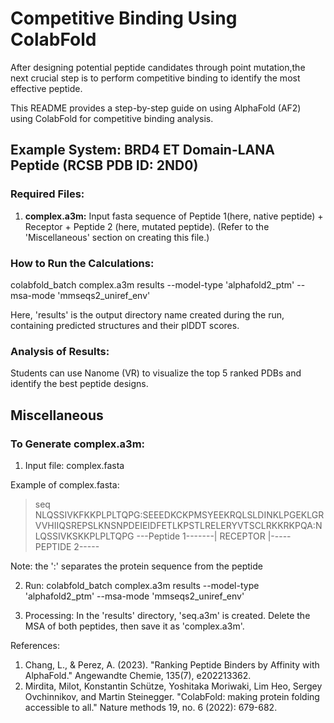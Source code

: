 # Competitive Binding Using ColabFold

After designing potential peptide candidates through point mutation,the next crucial step is to perform competitive binding to identify the most effective peptide. 

This README provides a step-by-step guide on using AlphaFold (AF2) using ColabFold for competitive binding analysis.

## Example System: BRD4 ET Domain-LANA Peptide (RCSB PDB ID: 2ND0)

### Required Files:
1. **complex.a3m:** Input fasta sequence of Peptide 1(here, native peptide) + Receptor + Peptide 2 (here, mutated peptide). (Refer to the 'Miscellaneous' section on creating this file.)

### How to Run the Calculations:

colabfold_batch complex.a3m results --model-type 'alphafold2_ptm' --msa-mode 'mmseqs2_uniref_env'

Here, 'results' is the output directory name created during the run, containing predicted structures and their plDDT scores.

### Analysis of Results:
Students can use Nanome (VR) to visualize the top 5 ranked PDBs and identify the best peptide designs.

## Miscellaneous
### To Generate complex.a3m:

1) Input file: complex.fasta

Example of complex.fasta:

>seq
NLQSSIVKFKKPLPLTQPG:SEEEDKCKPMSYEEKRQLSLDINKLPGEKLGRVVHIIQSREPSLKNSNPDEIEIDFETLKPSTLRELERYVTSCLRKKRKPQA:NLQSSIVKSKKPLPLTQPG
---Peptide 1-------|                    RECEPTOR				                       |-----PEPTIDE 2-----

Note: the ':' separates the protein sequence from the peptide

2) Run: 
	colabfold_batch complex.a3m results --model-type 'alphafold2_ptm' --msa-mode 'mmseqs2_uniref_env'

3) Processing:
	In the 'results' directory, 'seq.a3m' is created. Delete the MSA of both peptides, then save it as 'complex.a3m'.


References:

1. Chang, L., & Perez, A. (2023). "Ranking Peptide Binders by Affinity with AlphaFold." Angewandte Chemie, 135(7), e202213362.
2. Mirdita, Milot, Konstantin Schütze, Yoshitaka Moriwaki, Lim Heo, Sergey Ovchinnikov, and Martin Steinegger. "ColabFold: making protein folding accessible to all." Nature methods 19, no. 6 (2022): 679-682.
